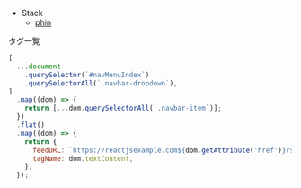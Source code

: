- Stack
  - [phin](https://github.com/ethanent/phin)

タグ一覧

```js
[
  ...document
    .querySelector(`#navMenuIndex`)
    .querySelectorAll(`.navbar-dropdown`),
]
  .map((dom) => {
    return [...dom.querySelectorAll(`.navbar-item`)];
  })
  .flat()
  .map((dom) => {
    return {
      feedURL: `https://reactjsexample.com${dom.getAttribute('href')}rss`,
      tagName: dom.textContent,
    };
  });
```
